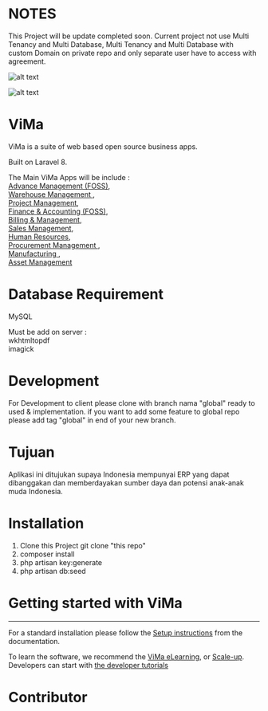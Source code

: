 # NOTES

This Project will be update completed soon. 
Current project not use Multi Tenancy and Multi Database, Multi Tenancy and Multi Database with custom Domain on private repo and only separate user have to access with agreement.

![alt text](https://github.com/vm0993/vmGL/blob/main/vmfoss.jpg?raw=true)

![alt text](https://github.com/vm0993/vmGL/blob/main/jurnal.jpg?raw=true)


# ViMa
ViMa is a suite of web based open source business apps.

Built on Laravel 8.

The Main ViMa Apps will be include :<br>
<a href="http://vimasolusi.com/page/advance-management">Advance Management (FOSS)</a>,<br>
<a href="http://vimasolusi.com/page/warehouse">Warehouse Management </a>,<br>
<a href="http://vimasolusi.com/page/project-management">Project Management</a>,<br>
<a href="http://vimasolusi.com/page/finance-cashbank">Finance &amp; Accounting (FOSS)</a>,<br>
<a href="http://vimasolusi.com/page/accounting">Billing &amp; Management</a>,<br>
<a href="http://vimasolusi.com/page/sales">Sales Management</a>,<br>
<a href="http://vimasolusi.com/page/employees">Human Resources</a>,<br>
<a href="http://vimasolusi.com/page/proc-management">Procurement Management </a>,<br>
<a href="http://vimasolusi.com/page/manufacturing">Manufacturing </a>,<br>
<a href="http://vimasolusi.com/page/asset-management">Asset Management </a><br>

# Database Requirement

MySQL

Must be add on server :<br>
wkhtmltopdf<br>
imagick

# Development

For Development to client please clone with branch nama "global" ready to used & implementation. if you want to add some feature to global repo please add tag "global" in end of your new branch.

# Tujuan

Aplikasi ini ditujukan supaya Indonesia mempunyai ERP yang dapat dibanggakan dan memberdayakan sumber daya dan potensi anak-anak muda Indonesia.<br>

# Installation

1. Clone this Project git clone "this repo"
2. composer install
3. php artisan key:generate
4. php artisan db:seed


# Getting started with ViMa
-------------------------

For a standard installation please follow the <a href="http://vimasolusi.com/documentation/2.1/administration/install.html">Setup instructions</a>
from the documentation.

To learn the software, we recommend the <a href="https://vimasolusi.com/slides">ViMa eLearning</a>, or <a href="https://vimasolusi.com/page/scale-up-business">Scale-up</a>. Developers can start with <a href="https://vimasolusi.com/documentation/2.1/developer/howtos.html">the developer tutorials</a>

# Contributor

